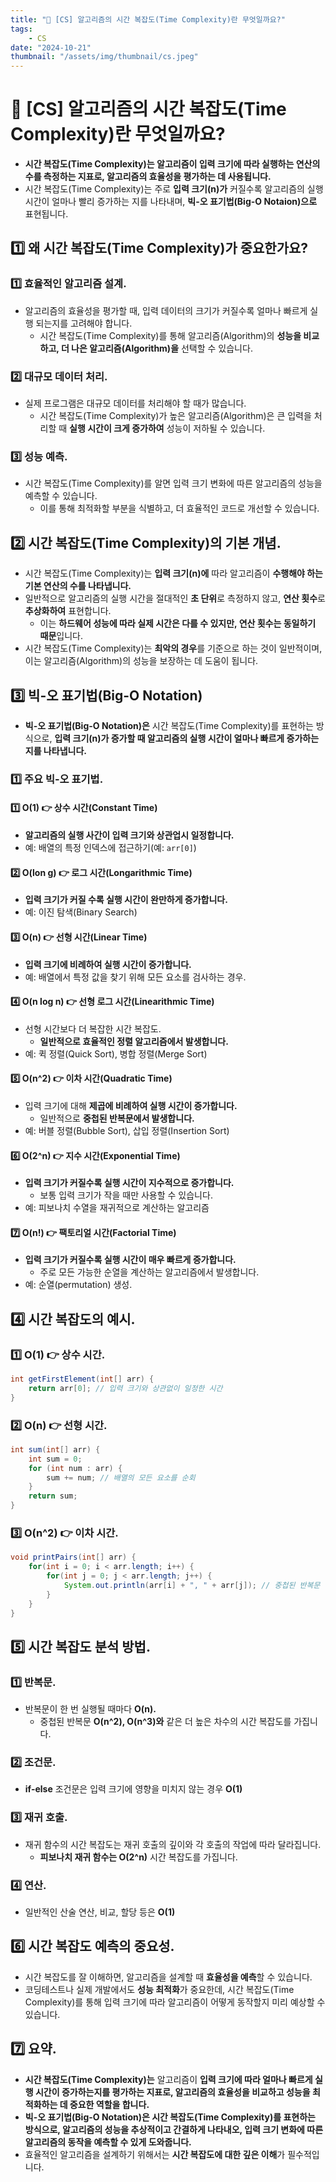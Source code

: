 ```yaml
---
title: "💾 [CS] 알고리즘의 시간 복잡도(Time Complexity)란 무엇일까요?"
tags:
    - CS
date: "2024-10-21"
thumbnail: "/assets/img/thumbnail/cs.jpeg"
---
```


# 💾 [CS] 알고리즘의 시간 복잡도(Time Complexity)란 무엇일까요?
- **시간 복잡도(Time Complexity)는 알고리즘이 입력 크기에 따라 실행하는 연산의 수를 측정하는 지표로, 알고리즘의 효율성을 평가하는 데 사용됩니다.** 
- 시간 복잡도(Time Complexity)는 주로 **입력 크기(n)가** 커질수록 알고리즘의 실행시간이 얼마나 빨리 증가하는 지를 나타내며, **빅-오 표기법(Big-O Notaion)으로** 표현됩니다.

## 1️⃣ 왜 시간 복잡도(Time Complexity)가 중요한가요?

### 1️⃣ 효율적인 알고리즘 설계.
- 알고리즘의 효율성을 평가할 때, 입력 데이터의 크기가 커질수록 얼마나 빠르게 실행 되는지를 고려해야 합니다.
    - 시간 복잡도(Time Complexity)를 통해 알고리즘(Algorithm)의 **성능을 비교하고, 더 나은 알고리즘(Algorithm)을** 선택할 수 있습니다.

### 2️⃣ 대규모 데이터 처리.
- 실제 프로그램은 대규모 데이터를 처리해야 할 때가 많습니다.
    - 시간 복잡도(Time Complexity)가 높은 알고리즘(Algorithm)은 큰 입력을 처리할 때 **실행 시간이 크게 증가하여** 성능이 저하될 수 있습니다.

### 3️⃣ 성능 예측.
- 시간 복잡도(Time Complexity)를 알면 입력 크기 변화에 따른 알고리즘의 성능을 예측할 수 있습니다.
    - 이를 통해 최적화할 부분을 식별하고, 더 효율적인 코드로 개선할 수 있습니다.

## 2️⃣ 시간 복잡도(Time Complexity)의 기본 개념.
- 시간 복잡도(Time Complexity)는 **입력 크기(n)에** 따라 알고리즘이 **수행해야 하는 기본 연산의 수를 나타냅니다.**
- 일반적으로 알고리즘의 실행 시간을 절대적인 **초 단위**로 측정하지 않고, **연산 횟수**로 **추상화하여** 표현합니다.
    - 이는 **하드웨어 성능에 따라 실제 시간은 다를 수 있지만, 연산 횟수는 동일하기 때문**입니다.
- 시간 복잡도(Time Complexity)는 **최악의 경우**를 기준으로 하는 것이 일반적이며, 이는 알고리즘(Algorithm)의 성능을 보장하는 데 도움이 됩니다.

## 3️⃣ 빅-오 표기법(Big-O Notation)
- **빅-오 표기법(Big-O Notation)은** 시간 복잡도(Time Complexity)를 표현하는 방식으로, **입력 크기(n)가 증가할 때 알고리즘의 실행 시간이 얼마나 빠르게 증가하는지를 나타냅니다.**

### 1️⃣ 주요 빅-오 표기법.

#### 1️⃣ O(1) 👉 상수 시간(Constant Time)
- **알고리즘의 실행 사간이 입력 크기와 상관업시 일정합니다.**
- 예: 배열의 특정 인덱스에 접근하기(예: `arr[0]`)

#### 2️⃣ O(lon g) 👉 로그 시간(Longarithmic Time)
- **입력 크기가 커질 수록 실행 시간이 완만하게 증가합니다.**
- 예: 이진 탐색(Binary Search)

#### 3️⃣ O(n) 👉 선형 시간(Linear Time)
- **입력 크기에 비례하여 실행 시간이 증가합니다.**
- 예: 배열에서 특정 값을 찾기 위해 모든 요소를 검사하는 경우.

#### 4️⃣ O(n log n) 👉 선형 로그 시간(Linearithmic Time)
- 선형 시간보다 더 복잡한 시간 복잡도.
    - **일반적으로 효율적인 정렬 알고리즘에서 발생합니다.**
- 예: 퀵 정렬(Quick Sort), 병합 정렬(Merge Sort)

#### 5️⃣ O(n^2) 👉 이차 시간(Quadratic Time)
- 입력 크기에 대해 **제곱에 비례하여 실행 시간이 증가합니다.**
    - 일반적으로 **중첩된 반복문에서 발생합니다.**
- 예: 버블 정렬(Bubble Sort), 삽입 정렬(Insertion Sort)

#### 6️⃣ O(2^n) 👉 지수 시간(Exponential Time)
- **입력 크기가 커질수록 실행 시간이 지수적으로 증가합니다.**
    - 보통 입력 크기가 작을 때만 사용할 수 있습니다.
- 예: 피보나치 수열을 재귀적으로 계산하는 알고리즘

#### 7️⃣ O(n!) 👉 팩토리얼 시간(Factorial Time)
- **입력 크기가 커질수록 실행 시간이 매우 빠르게 증가합니다.**
    - 주로 모든 가능한 순열을 계산하는 알고리즘에서 발생합니다.
- 예: 순열(permutation) 생성.

## 4️⃣ 시간 복잡도의 예시.

### 1️⃣ O(1) 👉 상수 시간.
```java
int getFirstElement(int[] arr) {
    return arr[0]; // 입력 크기와 상관없이 일정한 시간
}
```

### 2️⃣ O(n) 👉 선형 시간.
```java
int sum(int[] arr) {
    int sum = 0;
    for (int num : arr) {
        sum += num; // 배열의 모든 요소를 순회
    }
    return sum;
}
```

### 3️⃣ O(n^2) 👉 이차 시간.
```java
void printPairs(int[] arr) {
    for(int i = 0; i < arr.length; i++) {
        for(int j = 0; j < arr.length; j++) {
            System.out.println(arr[i] + ", " + arr[j]); // 중첩된 반복문
        }
    }
}
```

## 5️⃣ 시간 복잡도 분석 방법.

### 1️⃣ 반복문.
- 반복문이 한 번 실행될 때마다 **O(n).**
    - 중첩된 반복문 **O(n^2), O(n^3)와** 같은 더 높은 차수의 시간 복잡도를 가집니다.

### 2️⃣ 조건문.
- **if-else** 조건문은 입력 크기에 영향을 미치지 않는 경우 **O(1)**

### 3️⃣ 재귀 호출.
- 재귀 함수의 시간 복잡도는 재귀 호출의 깊이와 각 호출의 작업에 따라 달라집니다.
    - **피보나치 재귀 함수는 O(2^n)** 시간 복잡도를 가집니다.

### 4️⃣ 연산.
- 일반적인 산술 연산, 비교, 할당 등은 **O(1)**

## 6️⃣ 시간 복잡도 예측의 중요성.
- 시간 복잡도를 잘 이해하면, 알고리즘을 설계할 때 **효율성을 예측**할 수 있습니다.
- 코딩테스트나 실제 개발에서도 **성능 최적화**가 중요한데, 시간 복잡도(Time Complexity)를 통해 입력 크기에 따라 알고리즘이 어떻게 동작할지 미리 예상할 수 있습니다.

## 7️⃣ 요약.
- **시간 복잡도(Time Complexity)는** 알고리즘이 **입력 크기에 따라 얼마나 빠르게 실행 시간이 증가하는지를 평가하는 지표로, 알고리즘의 효율성을 비교하고 성능을 최적화하는 데 중요한 역할을 합니다.**
- **빅-오 표기법(Big-O Notation)은 시간 복잡도(Time Complexity)를 표현하는 방식으로, 알고리즘의 성능을 추상적이고 간결하게 나타내오, 입력 크기 변화에 따른 알고리즘의 동작을 예측할 수 있게 도와줍니다.**
- 효율적인 알고리즘을 설계하기 위해서는 **시간 복잡도에 대한 깊은 이해**가 필수적입니다.
